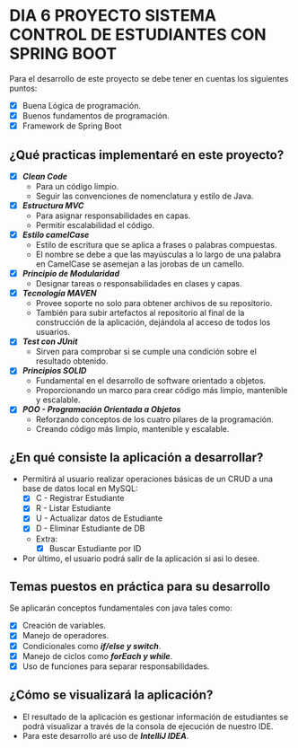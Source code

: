 # DIA 6 PROYECTO SISTEMA CONTROL DE ESTUDIANTES CON SPRING BOOT

Para el desarrollo de este proyecto se debe tener en cuentas los
siguientes puntos:
- [x] Buena Lógica de programación.
- [x] Buenos fundamentos de programación.
- [x] Framework de Spring Boot

## ¿Qué practicas implementaré en este proyecto?
- [x] ***Clean Code***
    - Para un código limpio.
    - Seguir las convenciones de nomenclatura y estilo de Java.
- [x] ***Estructura MVC***
    - Para asignar responsabilidades en capas.
    - Permitir escalabilidad el código.
- [x] ***Estilo camelCase***
    - Estilo de escritura que se aplica a frases o palabras compuestas.
    - El nombre se debe a que las mayúsculas a lo largo de una palabra
      en CamelCase se asemejan a las jorobas de un camello.
- [x] ***Principio de Modularidad***
    - Designar tareas o responsabilidades en clases y capas.
- [x] ***Tecnología MAVEN***
    - Provee soporte no solo para obtener archivos de su repositorio.
    - También para subir artefactos al repositorio al final de la construcción
      de la aplicación, dejándola al acceso de todos los usuarios.
- [x] ***Test con JUnit***
    - Sirven para comprobar si se cumple una condición sobre el resultado obtenido.
- [x] ***Principios SOLID***
    - Fundamental en el desarrollo de software orientado a objetos.
    - Proporcionando un marco para crear código más limpio, mantenible y escalable.
- [x] ***POO - Programación Orientada a Objetos***
    - Reforzando conceptos de los cuatro pilares de la programación.
    - Creando código más limpio, mantenible y escalable.

## ¿En qué consiste la aplicación a desarrollar?
- Permitirá al usuario realizar operaciones básicas de un CRUD a una base de datos local en MySQL:
    - [x] C - Registrar Estudiante
    - [x] R - Listar Estudiante
    - [X] U - Actualizar datos de Estudiante
    - [x] D - Eliminar Estudiante de DB
    - Extra:
        - [x] Buscar Estudiante por ID
- Por último, el usuario podrá salir de la aplicación si asi lo desee.

## Temas puestos en práctica para su desarrollo
Se aplicarán conceptos fundamentales con java tales como:
- [x] Creación de variables.
- [x] Manejo de operadores.
- [x] Condicionales como ***if/else y switch***.
- [x] Manejo de ciclos como ***forEach y while***.
- [x] Uso de funciones para separar responsabilidades.

## ¿Cómo se visualizará la aplicación?
- El resultado de la aplicación es gestionar información de estudiantes se podrá visualizar a
  través de la consola de ejecución de nuestro IDE.
- Para este desarrollo aré uso de ***IntelliJ IDEA***.